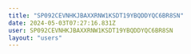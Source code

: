 ```yaml
---
title: "SP092CEVNHKJBAXXRNW1KSDT19YBQDDYQC6BR8SN"
date: 2024-05-03T07:27:16.831Z
user: SP092CEVNHKJBAXXRNW1KSDT19YBQDDYQC6BR8SN
layout: "users"
---
```

    